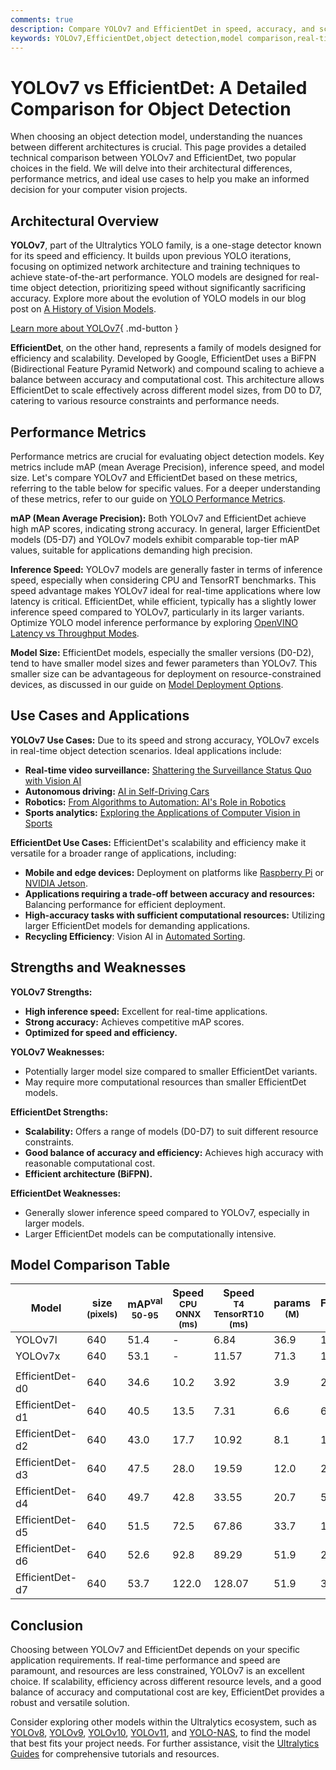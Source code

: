 ```yaml
---
comments: true
description: Compare YOLOv7 and EfficientDet in speed, accuracy, and scalability. Discover the best object detection model for real-time or resource-constrained projects.
keywords: YOLOv7,EfficientDet,object detection,model comparison,real-time detection,computer vision,scalable models,AI performance
---
```


# YOLOv7 vs EfficientDet: A Detailed Comparison for Object Detection

When choosing an object detection model, understanding the nuances between different architectures is crucial. This page provides a detailed technical comparison between YOLOv7 and EfficientDet, two popular choices in the field. We will delve into their architectural differences, performance metrics, and ideal use cases to help you make an informed decision for your computer vision projects.

<script async src="https://cdn.jsdelivr.net/npm/chart.js@3.9.1/dist/chart.min.js"></script>
<script defer src="../../javascript/benchmark.js"></script>

<canvas id="modelComparisonChart" width="1024" height="400" active-models='["YOLOv7", "EfficientDet"]'></canvas>

## Architectural Overview

**YOLOv7**, part of the Ultralytics YOLO family, is a one-stage detector known for its speed and efficiency. It builds upon previous YOLO iterations, focusing on optimized network architecture and training techniques to achieve state-of-the-art performance. YOLO models are designed for real-time object detection, prioritizing speed without significantly sacrificing accuracy. Explore more about the evolution of YOLO models in our blog post on [A History of Vision Models](https://www.ultralytics.com/blog/a-history-of-vision-models).

[Learn more about YOLOv7](https://docs.ultralytics.com/models/yolov7/){ .md-button }

**EfficientDet**, on the other hand, represents a family of models designed for efficiency and scalability. Developed by Google, EfficientDet uses a BiFPN (Bidirectional Feature Pyramid Network) and compound scaling to achieve a balance between accuracy and computational cost. This architecture allows EfficientDet to scale effectively across different model sizes, from D0 to D7, catering to various resource constraints and performance needs.

## Performance Metrics

Performance metrics are crucial for evaluating object detection models. Key metrics include mAP (mean Average Precision), inference speed, and model size. Let's compare YOLOv7 and EfficientDet based on these metrics, referring to the table below for specific values. For a deeper understanding of these metrics, refer to our guide on [YOLO Performance Metrics](https://docs.ultralytics.com/guides/yolo-performance-metrics/).

**mAP (Mean Average Precision):** Both YOLOv7 and EfficientDet achieve high mAP scores, indicating strong accuracy. In general, larger EfficientDet models (D5-D7) and YOLOv7 models exhibit comparable top-tier mAP values, suitable for applications demanding high precision.

**Inference Speed:** YOLOv7 models are generally faster in terms of inference speed, especially when considering CPU and TensorRT benchmarks. This speed advantage makes YOLOv7 ideal for real-time applications where low latency is critical. EfficientDet, while efficient, typically has a slightly lower inference speed compared to YOLOv7, particularly in its larger variants. Optimize YOLO model inference performance by exploring [OpenVINO Latency vs Throughput Modes](https://docs.ultralytics.com/guides/optimizing-openvino-latency-vs-throughput-modes/).

**Model Size:** EfficientDet models, especially the smaller versions (D0-D2), tend to have smaller model sizes and fewer parameters than YOLOv7. This smaller size can be advantageous for deployment on resource-constrained devices, as discussed in our guide on [Model Deployment Options](https://docs.ultralytics.com/guides/model-deployment-options/).

## Use Cases and Applications

**YOLOv7 Use Cases:** Due to its speed and strong accuracy, YOLOv7 excels in real-time object detection scenarios. Ideal applications include:

- **Real-time video surveillance:** [Shattering the Surveillance Status Quo with Vision AI](https://www.ultralytics.com/blog/shattering-the-surveillance-status-quo-with-vision-ai)
- **Autonomous driving:** [AI in Self-Driving Cars](https://www.ultralytics.com/solutions/ai-in-self-driving)
- **Robotics:** [From Algorithms to Automation: AI's Role in Robotics](https://www.ultralytics.com/blog/from-algorithms-to-automation-ais-role-in-robotics)
- **Sports analytics:** [Exploring the Applications of Computer Vision in Sports](https://www.ultralytics.com/blog/exploring-the-applications-of-computer-vision-in-sports)

**EfficientDet Use Cases:** EfficientDet's scalability and efficiency make it versatile for a broader range of applications, including:

- **Mobile and edge devices:** Deployment on platforms like [Raspberry Pi](https://docs.ultralytics.com/guides/raspberry-pi/) or [NVIDIA Jetson](https://docs.ultralytics.com/guides/nvidia-jetson/).
- **Applications requiring a trade-off between accuracy and resources:** Balancing performance for efficient deployment.
- **High-accuracy tasks with sufficient computational resources:** Utilizing larger EfficientDet models for demanding applications.
- **Recycling Efficiency**: Vision AI in [Automated Sorting](https://www.ultralytics.com/blog/recycling-efficiency-the-power-of-vision-ai-in-automated-sorting).

## Strengths and Weaknesses

**YOLOv7 Strengths:**

- **High inference speed:** Excellent for real-time applications.
- **Strong accuracy:** Achieves competitive mAP scores.
- **Optimized for speed and efficiency.**

**YOLOv7 Weaknesses:**

- Potentially larger model size compared to smaller EfficientDet variants.
- May require more computational resources than smaller EfficientDet models.

**EfficientDet Strengths:**

- **Scalability:** Offers a range of models (D0-D7) to suit different resource constraints.
- **Good balance of accuracy and efficiency:** Achieves high accuracy with reasonable computational cost.
- **Efficient architecture (BiFPN).**

**EfficientDet Weaknesses:**

- Generally slower inference speed compared to YOLOv7, especially in larger models.
- Larger EfficientDet models can be computationally intensive.

## Model Comparison Table

| Model           | size<br><sup>(pixels) | mAP<sup>val<br>50-95 | Speed<br><sup>CPU ONNX<br>(ms) | Speed<br><sup>T4 TensorRT10<br>(ms) | params<br><sup>(M) | FLOPs<br><sup>(B) |
| --------------- | --------------------- | -------------------- | ------------------------------ | ----------------------------------- | ------------------ | ----------------- |
| YOLOv7l         | 640                   | 51.4                 | -                              | 6.84                                | 36.9               | 104.7             |
| YOLOv7x         | 640                   | 53.1                 | -                              | 11.57                               | 71.3               | 189.9             |
|                 |                       |                      |                                |                                     |                    |                   |
| EfficientDet-d0 | 640                   | 34.6                 | 10.2                           | 3.92                                | 3.9                | 2.54              |
| EfficientDet-d1 | 640                   | 40.5                 | 13.5                           | 7.31                                | 6.6                | 6.1               |
| EfficientDet-d2 | 640                   | 43.0                 | 17.7                           | 10.92                               | 8.1                | 11.0              |
| EfficientDet-d3 | 640                   | 47.5                 | 28.0                           | 19.59                               | 12.0               | 24.9              |
| EfficientDet-d4 | 640                   | 49.7                 | 42.8                           | 33.55                               | 20.7               | 55.2              |
| EfficientDet-d5 | 640                   | 51.5                 | 72.5                           | 67.86                               | 33.7               | 130.0             |
| EfficientDet-d6 | 640                   | 52.6                 | 92.8                           | 89.29                               | 51.9               | 226.0             |
| EfficientDet-d7 | 640                   | 53.7                 | 122.0                          | 128.07                              | 51.9               | 325.0             |

## Conclusion

Choosing between YOLOv7 and EfficientDet depends on your specific application requirements. If real-time performance and speed are paramount, and resources are less constrained, YOLOv7 is an excellent choice. If scalability, efficiency across different resource levels, and a good balance of accuracy and computational cost are key, EfficientDet provides a robust and versatile solution.

Consider exploring other models within the Ultralytics ecosystem, such as [YOLOv8](https://docs.ultralytics.com/models/yolov8/), [YOLOv9](https://docs.ultralytics.com/models/yolov9/), [YOLOv10](https://docs.ultralytics.com/models/yolov10/), [YOLOv11](https://docs.ultralytics.com/models/yolo11/), and [YOLO-NAS](https://docs.ultralytics.com/models/yolo-nas/), to find the model that best fits your project needs. For further assistance, visit the [Ultralytics Guides](https://docs.ultralytics.com/guides/) for comprehensive tutorials and resources.
